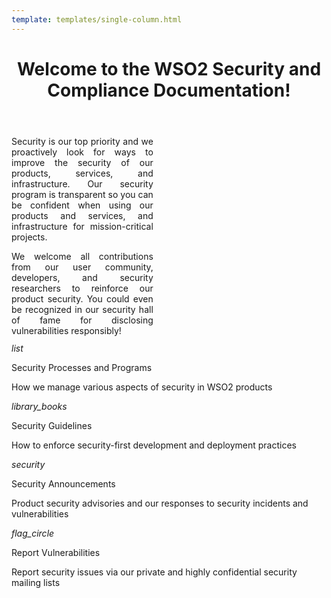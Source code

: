 ```yaml
--- 
template: templates/single-column.html 
---
```


<link href="https://fonts.googleapis.com/icon?family=Material+Icons" rel="stylesheet" />
<div>
    <header>
        <h1>Welcome to the WSO2 Security and Compliance Documentation!</h1>
    </header>
    <div class="md-main .md-content" style="float:center; width: 45%;  text-align:justify; max-height:100%; ">
        <p>
        Security is our top priority and we proactively look for ways to improve the security of our products, services,
        and infrastructure. Our security program is transparent so you can be confident when using our products and 
        services, and infrastructure for mission-critical projects. 
        </p>
        <p style="margin-bottom:5%">
        We welcome all contributions from our user community, developers, and security researchers to reinforce our 
        product security. You could even be recognized in our security hall of fame for disclosing vulnerabilities 
        responsibly!
        </p>
     </div>
    <div>
        <div class="content">
            <!-- begin card -->
            <div class="card-wrapper">
    			<div class="card" onclick="location.href='security-processes-programs/';">
                    <div class="line"></div>
                    <div class="icon">
                        <i class="material-icons md-36">list</i>
                    </div>
                    <div class="card-content">
                        <p class="title">Security Processes and Programs</p>
                        <p class="hint">How we manage various aspects of security in WSO2 products</p>
                    </div>
                </div>
            </div>
            <!-- end card -->
            <!-- start card -->
            <div class="card-wrapper">
                <div class="card" onclick="location.href='security-guidelines/';">
                    <div class="line"></div>
                    <div class="icon">
                        <i class="material-icons md-36">library_books</i>
                    </div>
                    <div class="card-content">
                        <p class="title">Security Guidelines</p>
                        <p class="hint">How to enforce security-first development and deployment practices</p>
                    </div>
                </div>
            </div>
            <!-- end card -->
            <!-- begin card -->
            <div class="card-wrapper">
                <div class="card" onclick="location.href='security-announcements/';">
                    <div class="line"></div>
                    <div class="icon">
                        <i class="material-icons md-36">security</i>
                    </div>
                    <div class="card-content">
                        <p class="title">Security Announcements</p>
                        <p class="hint">Product security advisories and our responses to security incidents and vulnerabilities</p>
                    </div>
                </div>
            </div>
            <!-- end card -->
            <!-- begin card -->
            <div class="card-wrapper">
                <div class="card" onclick="location.href='report-vulnerabilities';">
                    <div class="line"></div>
                    <div class="icon">
                        <i class="material-icons md-36">flag_circle</i>
                    </div>
                    <div class="card-content">
                        <p class="title">Report Vulnerabilities</p>
                        <p class="hint">Report security issues via our private and highly confidential security mailing lists</p>
                    </div>
                </div>
            </div>
            <!-- end card -->
        </div>
    </div>
</div>